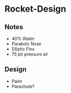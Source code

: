 # Rocket-Design

## Notes
  - 40% Water
  - Parabolc Nose
  - Elliptic Fins
  - 75 pti pressure air

## Design
  - Paint
  - Parachute?
